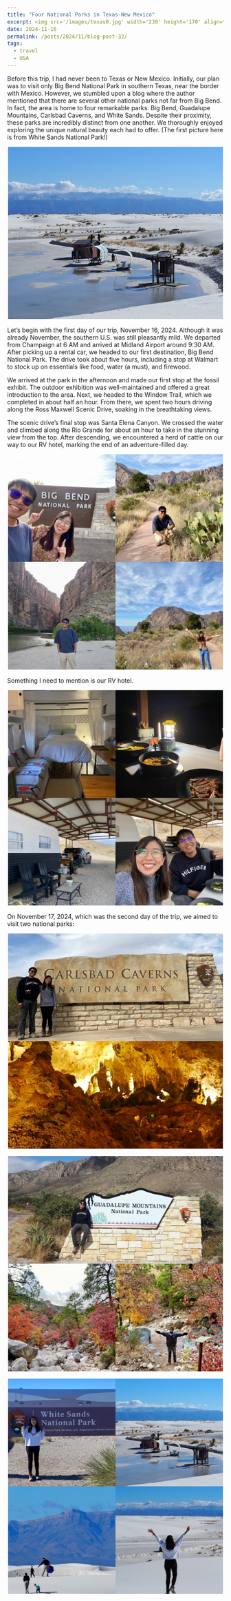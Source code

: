 ```yaml
---
title: "Four National Parks in Texas-New Mexico"
excerpt: <img src='/images/texas0.jpg' width='230' height='170' align="right" hspace="20"> Before this trip, I had never been to Texas or New Mexico. Initially, our plan was to visit only Big Bend National Park in southern Texas, near the border with Mexico. However, we stumbled upon a blog where the author mentioned that there are several other national parks not far from Big Bend. In fact, the area is home to four remarkable parks-- Big Bend, Guadalupe Mountains, Carlsbad Caverns, and White Sands. Despite their proximity, these parks are incredibly distinct from one another. We thoroughly enjoyed exploring the unique natural beauty each had to offer.
date: 2024-11-16
permalink: /posts/2024/11/blog-post-32/
tags:
  - travel
  - USA
---
```


Before this trip, I had never been to Texas or New Mexico. Initially, our plan was to visit only Big Bend National Park in southern Texas, near the border with Mexico. However, we stumbled upon a blog where the author mentioned that there are several other national parks not far from Big Bend. In fact, the area is home to four remarkable parks: Big Bend, Guadalupe Mountains, Carlsbad Caverns, and White Sands. Despite their proximity, these parks are incredibly distinct from one another. We thoroughly enjoyed exploring the unique natural beauty each had to offer. (The first picture here is from White Sands National Park!) 

<p align="center">
  <img src="/images/texas0.jpg" width='500' height= '400'>
</p>

Let’s begin with the first day of our trip, November 16, 2024. Although it was already November, the southern U.S. was still pleasantly mild. We departed from Champaign at 6 AM and arrived at Midland Airport around 9:30 AM. After picking up a rental car, we headed to our first destination, Big Bend National Park. The drive took about five hours, including a stop at Walmart to stock up on essentials like food, water (a must), and firewood.

We arrived at the park in the afternoon and made our first stop at the fossil exhibit. The outdoor exhibition was well-maintained and offered a great introduction to the area. Next, we headed to the Window Trail, which we completed in about half an hour. From there, we spent two hours driving along the Ross Maxwell Scenic Drive, soaking in the breathtaking views.

The scenic drive’s final stop was Santa Elena Canyon. We crossed the water and climbed along the Rio Grande for about an hour to take in the stunning view from the top. After descending, we encountered a herd of cattle on our way to our RV hotel, marking the end of an adventure-filled day.


<p align="center">
  <img src="/images/texas1.JPG" width='500' height= '500'>
</p>

Something I need to mention is our RV hotel. 

<p align="center">
  <img src="/images/texas2.JPG" width='500' height= '500'>
</p>

On November 17, 2024, which was the second day of the trip, we aimed to visit two national parks: 

<p align="center">
  <img src="/images/texas3.JPG" width='500' height= '500'>
</p>

<p align="center">
  <img src="/images/texas4.JPG" width='500' height= '500'>
</p>

<p align="center">
  <img src="/images/texas5.JPG" width='500' height= '500'>
</p>



